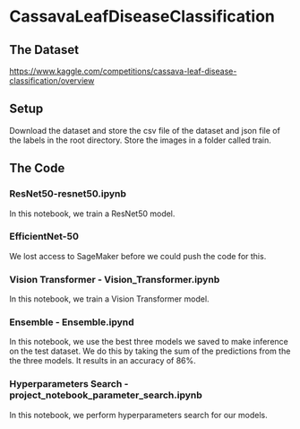 # CassavaLeafDiseaseClassification

## The Dataset
https://www.kaggle.com/competitions/cassava-leaf-disease-classification/overview

## Setup
Download the dataset and store the csv file of the dataset and json file of the labels in the root directory. Store the images in a folder called train.

## The Code
### ResNet50-resnet50.ipynb
In this notebook, we train a ResNet50 model.

### EfficientNet-50
We lost access to SageMaker before we could push the code for this.

### Vision Transformer - Vision_Transformer.ipynb
In this notebook, we train a Vision Transformer model.

### Ensemble - Ensemble.ipynd
In this notebook, we use the best three models we saved to make inference on the test dataset. We do this by taking the sum of the predictions from the the three models. It results in an accuracy of 86%.

### Hyperparameters Search - project_notebook_parameter_search.ipynb
In this notebook, we perform hyperparameters search for our models.
